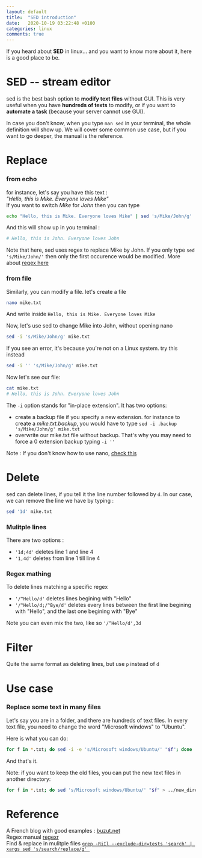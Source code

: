 ```yaml
---
layout: default
title:  "SED introduction"
date:   2020-10-19 03:22:48 +0100
categories: linux
comments: true
---
```


If you heard about  **SED** in linux... and you want to know more about it, here is a good place to be.  



# SED -- stream editor

sed is the best bash option to **modify text files** without GUI. This is very useful when you have **hundreds of texts** to modify, or if you want to **automate a task** (because your server cannot use GUI).

In case you don't know, when you type `man sed` in your terminal, the whole definition will show up. We will cover some common use case, but if you want to go deeper, the manual is the reference.

# Replace

### from echo
for instance, let's say you have this text :  
_"Hello, this is Mike. Everyone loves Mike"_  
If you want to switch _Mike_ for _John_ then you can type
```bash
echo "Hello, this is Mike. Everyone loves Mike" | sed 's/Mike/John/g'
```
And this will show up in you terminal :  
```bash
# Hello, this is John. Everyone loves John
```

Note that here, sed uses regex to replace Mike by John. If you only type `sed 's/Mike/John/'` then only the first occurence would be modified. More about [regex here](https://regexr.com/)

### from file
Similarly, you can modify a file. let's create a file
```bash
nano mike.txt
```
And write inside `Hello, this is Mike. Everyone loves Mike`  

Now, let's use sed to change Mike into John, without opening nano
```bash
sed -i 's/Mike/John/g' mike.txt
```
If you see an error, it's because you're not on a Linux system. try this instead
```bash
sed -i '' 's/Mike/John/g' mike.txt
```

Now let's see our file:
```bash
cat mike.txt
# Hello, this is John. Everyone loves John
```

The `-i` option stands for "in-place extension". It has two options:
- create a backup file if you specify a new extension. for instance to create a _mike.txt.backup_, you would have to type `sed -i .backup 's/Mike/John/g' mike.txt`
- overwrite our mike.txt file without backup. That's why you may need to force a 0 extension backup typing `-i ''`


Note : If you don't know how to use nano, [check this](https://kb.iu.edu/d/aeug)


# Delete

sed can delete lines, if you tell it the line number followed by `d`. In our case, we can remove the line we have by typing :

```bash
sed '1d' mike.txt
```
### Mulitple lines
There are two options :
- `'1d;4d'` deletes line 1 and line 4
- `'1,4d'` deletes from line 1 till line 4

### Regex mathing
To delete lines matching a specific regex
- `'/^Hello/d'` deletes lines begining with "Hello"
- `'/^Hello/d;/^Bye/d'` deletes every lines between the first line begining with "Hello", and the last one begining with "Bye"

Note you can even mix the two, like so `'/^Hello/d',3d`


# Filter
Quite the same format as deleting lines, but use `p` instead of `d`

# Use case

### Replace some text in many files
Let's say you are in a folder, and there are hundreds of text files. In every text file, you need to change the word "Microsoft windows" to "Ubuntu".  

Here is what you can do:
```bash
for f in *.txt; do sed -i -e 's/Microsoft windows/Ubuntu/' "$f"; done
```
And that's it.

Note: if you want to keep the old files, you can put the new text files in another directory:
```bash
for f in *.txt; do sed 's/Microsoft windows/Ubuntu/' "$f" > ../new_directory/"$f" ; done
```


# Reference
A French blog with good examples : [buzut.net](https://buzut.net/apprendre-commande-sed-linux/)  
Regex manual [regexr](https://regexr.com/)  
Find & replace in mulitple files [`grep -RiIl --exclude-dir=tests 'search' | xargs sed 's/search/replace/g'
`](https://www.internalpointers.com/post/linux-find-and-replace-text-multiple-files)
